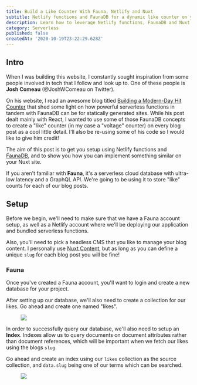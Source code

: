 ```yaml
---
title: Build a Like Counter With Fauna, Netlify and Nuxt
subtitle: Netlify functions and FaunaDB for a dynamic like counter on your blog
description: Learn how to leverage Netlify functions, FaunaDB and Nuxt.js to create a dynamic like counter for your blog posts!
category: Serverless
published: false
createdAt: '2020-10-19T23:22:29.628Z'
---
```


## Intro

When I was building this website, I constantly sought inspiration from some people involved in tech that I follow and look up to. One of these people is **Josh Comeau** (@JoshWComeau on Twitter).

On his website, I read an awesome blog titled [Building a Modern-Day Hit Counter](https://joshwcomeau.com/react/serverless-hit-counter/) that shed some light on how powerful serverless functions in tandem with FaunaDB can be for statically generated sites. While his post dealt mainly with React, I wanted to use some of those FaunaDB concepts to create a "like" counter (in my case a "voltage" counter) on every blog post as a cool little detail. I'll also be re-using some of his code so I would like to give him credit! 

The aim of this post is to get you setup using Netlify functions and [FaunaDB](https://fauna.com/), and to show you how you can implement something similar on your Nuxt site. 


<info-box :variant="'info'">
If you aren't familiar with <strong>Fauna</strong>, it's a serverless cloud database with ultra-low latency and a GraphQL API. We're going to be using it to store "like" counts for each of our blog posts. 
</info-box>

<div class="mt-16 flex"></div>

## Setup

Before we begin, we'll need to make sure that we have a Fauna account setup, as well as a Netlify account where we'll be deploying our application and bundled serverless functions. 

Also, you'll need to pick a headless CMS that you like to manage your blog content. I personally use [Nuxt Content](https://content.nuxtjs.org/), but as long as you can define a unique `slug` for each blog post you will be fine! 

### Fauna

Once you've created a Fauna account, you'll want to login and create a new database for your project. 

<imgix-image :alt="'Screenshot showing how to create a new FaunaDB database'" :src="'http://davidparksdev.imgix.net/building-a-like-counter-with-faunadb-and-nuxt/new-faunadb-db.png'"></imgix-image>

After setting up our database, we'll also need to create a collection for our likes. Go ahead and create one named "likes".

<figure>
  <img class="border-4 rounded-lg border-retroyellow" src="http://davidparksdev.imgix.net/building-a-like-counter-with-faunadb-and-nuxt/new-collection.png"/>
</figure>

In order to successfully query our database, we'll also need to setup an **Index**. Indexes allow us to query documents on document attributes rather than document references, which will be important when we fetch our likes using the blogs `slug`. 

Go ahead and create an index using our `likes` collection as the source collection, and `data.slug` being one of our terms which can be searched. 

<figure>
  <img src="http://davidparksdev.imgix.net/building-a-like-counter-with-faunadb-and-nuxt/new-index.png"/>
</figure>